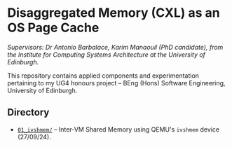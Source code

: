 # Disaggregated Memory (CXL) as an OS Page Cache

*Supervisors: Dr Antonio Barbalace, Karim Manaouil (PhD candidate), from the Institute for 
Computing Systems 
Architecture at the University of Edinburgh.*

This repository contains applied components and experimentation pertaining to my UG4 honours 
project – BEng (Hons) Software Engineering, University of Edinburgh.

## Directory

- [`01_ivshmem/`](./01_ivshmem) – Inter-VM Shared Memory using QEMU's `ivshmem` device (27/09/24).